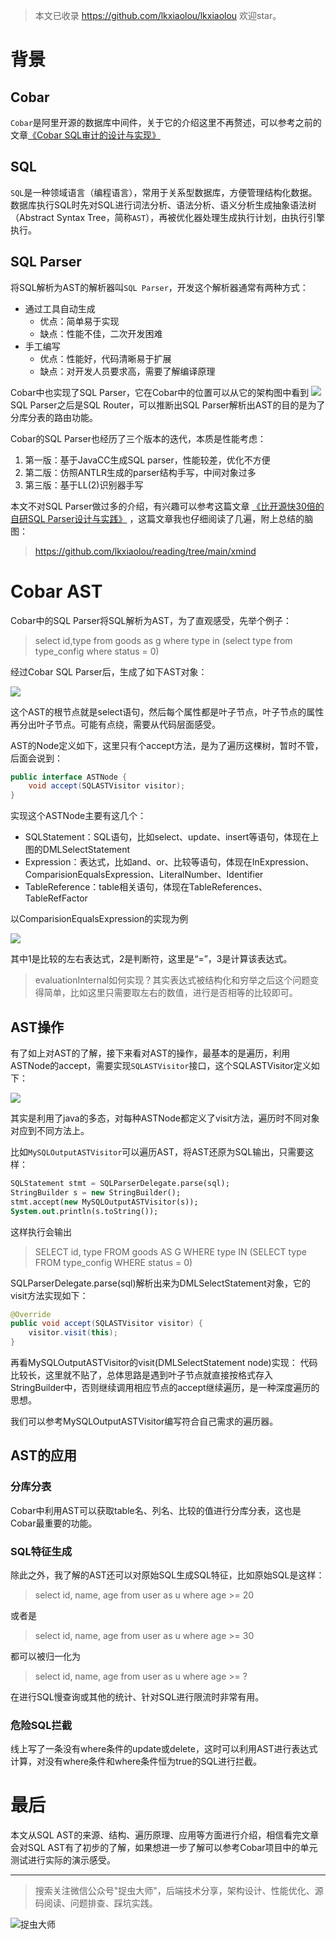 > 本文已收录 https://github.com/lkxiaolou/lkxiaolou 欢迎star。

# 背景

## Cobar
`Cobar`是阿里开源的数据库中间件，关于它的介绍这里不再赘述，可以参考之前的文章[《Cobar SQL审计的设计与实现》](https://mp.weixin.qq.com/s/OEuZIfbKba8sq_rect809w)

## SQL
`SQL`是一种领域语言（编程语言），常用于关系型数据库，方便管理结构化数据。数据库执行SQL时先对SQL进行词法分析、语法分析、语义分析生成抽象语法树（Abstract Syntax Tree，简称`AST`），再被优化器处理生成执行计划，由执行引擎执行。

## SQL Parser
将SQL解析为AST的解析器叫`SQL Parser`，开发这个解析器通常有两种方式：
- 通过工具自动生成
  - 优点：简单易于实现
  - 缺点：性能不佳，二次开发困难
- 手工编写
  - 优点：性能好，代码清晰易于扩展
  - 缺点：对开发人员要求高，需要了解编译原理
  
Cobar中也实现了SQL Parser，它在Cobar中的位置可以从它的架构图中看到
![](img1.png)
SQL Parser之后是SQL Router，可以推断出SQL Parser解析出AST的目的是为了分库分表的路由功能。

Cobar的SQL Parser也经历了三个版本的迭代，本质是性能考虑：

1. 第一版：基于JavaCC生成SQL parser，性能较差，优化不方便
1. 第二版：仿照ANTLR生成的parser结构手写，中间对象过多
1. 第三版：基于LL(2)识别器手写

本文不对SQL Parser做过多的介绍，有兴趣可以参考这篇文章 [《比开源快30倍的自研SQL Parser设计与实践》](https://mp.weixin.qq.com/s/q86lPDWMM4NeIkQ4ilMwGg) ，这篇文章我也仔细阅读了几遍，附上总结的脑图：
> https://github.com/lkxiaolou/reading/tree/main/xmind


# Cobar AST
Cobar中的SQL Parser将SQL解析为AST，为了直观感受，先举个例子：

> select id,type from goods as g where type in (select type from type_config where status = 0)

经过Cobar SQL Parser后，生成了如下AST对象：

![](img2.png)

这个AST的根节点就是select语句，然后每个属性都是叶子节点，叶子节点的属性再分出叶子节点。可能有点绕，需要从代码层面感受。

AST的Node定义如下，这里只有个accept方法，是为了遍历这棵树，暂时不管，后面会说到：
```java
public interface ASTNode {
    void accept(SQLASTVisitor visitor);
}
```
实现这个ASTNode主要有这几个：
- SQLStatement：SQL语句，比如select、update、insert等语句，体现在上图的DMLSelectStatement
- Expression：表达式，比如and、or、比较等语句，体现在InExpression、ComparisionEqualsExpression、LiteralNumber、Identifier
- TableReference：table相关语句，体现在TableReferences、TableRefFactor

以ComparisionEqualsExpression的实现为例

![](img3.png)

其中1是比较的左右表达式，2是判断符，这里是“=”，3是计算该表达式。

> evaluationInternal如何实现？其实表达式被结构化和穷举之后这个问题变得简单，比如这里只需要取左右的数值，进行是否相等的比较即可。

## AST操作
有了如上对AST的了解，接下来看对AST的操作，最基本的是遍历，利用ASTNode的accept，需要实现`SQLASTVisitor`接口，这个SQLASTVisitor定义如下：

![](img4.png)

其实是利用了java的多态，对每种ASTNode都定义了visit方法，遍历时不同对象对应到不同方法上。

比如`MySQLOutputASTVisitor`可以遍历AST，将AST还原为SQL输出，只需要这样：

```sql
SQLStatement stmt = SQLParserDelegate.parse(sql);
StringBuilder s = new StringBuilder();
stmt.accept(new MySQLOutputASTVisitor(s));
System.out.println(s.toString());
```
这样执行会输出
> SELECT id, type FROM goods AS G WHERE type IN (SELECT type FROM type_config WHERE status = 0)

SQLParserDelegate.parse(sql)解析出来为DMLSelectStatement对象，它的visit方法实现如下：
```java
@Override
public void accept(SQLASTVisitor visitor) {
    visitor.visit(this);
}
```
再看MySQLOutputASTVisitor的visit(DMLSelectStatement node)实现：
代码比较长，这里就不贴了，总体思路是遇到叶子节点就直接按格式存入StringBuilder中，否则继续调用相应节点的accept继续遍历，是一种深度遍历的思想。

我们可以参考MySQLOutputASTVisitor编写符合自己需求的遍历器。

## AST的应用

### 分库分表
Cobar中利用AST可以获取table名、列名、比较的值进行分库分表，这也是Cobar最重要的功能。

### SQL特征生成
除此之外，我了解的AST还可以对原始SQL生成SQL特征，比如原始SQL是这样：

> select id, name, age from user as u where age >= 20

或者是

> select id, name, age from user as u where age >= 30

都可以被归一化为

> select id, name, age from user as u where age >= ?

在进行SQL慢查询或其他的统计、针对SQL进行限流时非常有用。

### 危险SQL拦截
线上写了一条没有where条件的update或delete，这时可以利用AST进行表达式计算，对没有where条件和where条件恒为true的SQL进行拦截。

# 最后
本文从SQL AST的来源、结构、遍历原理、应用等方面进行介绍，相信看完文章会对SQL AST有了初步的了解，如果想进一步了解可以参考Cobar项目中的单元测试进行实际的演示感受。

---

> 搜索关注微信公众号"捉虫大师"，后端技术分享，架构设计、性能优化、源码阅读、问题排查、踩坑实践。

![捉虫大师](../../qrcode_small.jpg)